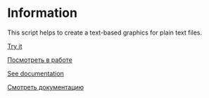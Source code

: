 # Information

This script helps to create a text-based graphics for plain text files.

[Try it](http://ilya-nurullin.github.io/char/)

[Посмотреть в работе](http://ilya-nurullin.github.io/char/)

[See documentation](https://github.com/ilya-nurullin/char/wiki/En)

[Смотреть документацию](https://github.com/ilya-nurullin/char/wiki/Ru)
